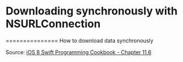 # Downloading synchronously with NSURLConnection
===============
How to download data synchronously


Source: [iOS 8 Swift Programming Cookbook - Chapter 11.6](http://goo.gl/pvRtI8)
